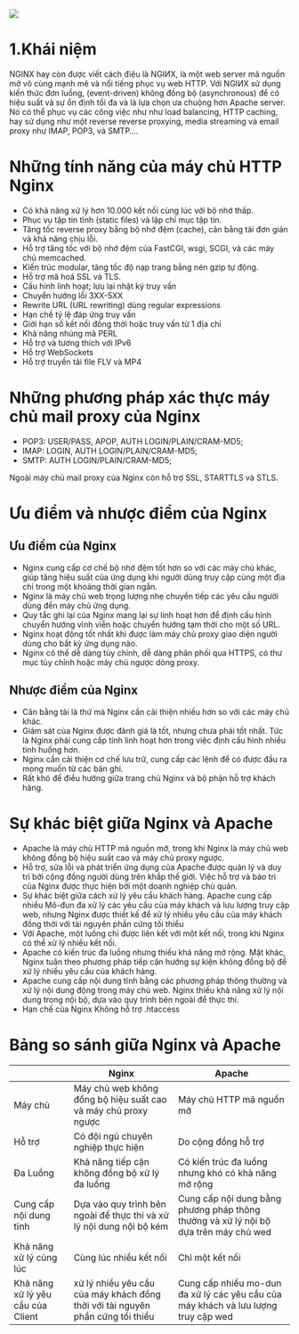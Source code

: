 <img src="https://wiki.tino.org/wp-content/uploads/2019/04/what-is-nginx-750x375.png">

# 1.Khái niệm
NGINX hay còn được viết cách điệu là NGIИX, là một web server mã nguồn mở vô cùng mạnh mẽ và nổi tiếng phục vụ web HTTP. Với NGIИX sử dụng kiến thức đơn luồng, (event-driven) không đồng bộ (asynchronous) để có hiệu suất và sự ổn định tối đa và là lựa chọn ưa chuộng hơn Apache server. Nó có thể phục vụ các công việc như như load balancing, HTTP caching, hay sử dụng như một reverse reverse proxying, media streaming và email proxy như IMAP, POP3, và SMTP….  
# Những tính năng của máy chủ HTTP Nginx
- Có khả năng xử lý hơn 10.000 kết nối cùng lúc với bộ nhớ thấp.
- Phục vụ tập tin tĩnh (static files) và lập chỉ mục tập tin.
- Tăng tốc reverse proxy bằng bộ nhớ đệm (cache), cân bằng tải đơn giản và khả năng chịu lỗi.
- Hỗ trợ tăng tốc với bộ nhớ đệm của FastCGI, wsgi, SCGI, và các máy chủ memcached.
- Kiến trúc modular, tăng tốc độ nạp trang bằng nén gzip tự động.
- Hỗ trợ mã hoá SSL và TLS.
- Cấu hình linh hoạt; lưu lại nhật ký truy vấn
- Chuyển hướng lỗi 3XX-5XX
- Rewrite URL (URL rewriting) dùng regular expressions
- Hạn chế tỷ lệ đáp ứng truy vấn
- Giới hạn số kết nối đồng thời hoặc truy vấn từ 1 địa chỉ
- Khả năng nhúng mã PERL
- Hỗ trợ và tương thích với IPv6
- Hỗ trợ WebSockets
- Hỗ trợ truyền tải file FLV và MP4
# Những phương pháp xác thực máy chủ mail proxy của Nginx
- POP3: USER/PASS, APOP, AUTH LOGIN/PLAIN/CRAM-MD5;
- IMAP: LOGIN, AUTH LOGIN/PLAIN/CRAM-MD5;
- SMTP: AUTH LOGIN/PLAIN/CRAM-MD5;

Ngoài máy chủ mail proxy của Nginx còn hỗ trợ SSL, STARTTLS và STLS.

# Ưu điểm và nhược điểm của Nginx
## Ưu điểm của Nginx
- Nginx cung cấp cơ chế bộ nhớ đệm tốt hơn so với các máy chủ khác, giúp tăng hiệu suất của ứng dụng khi người dùng truy cập cùng một địa chỉ trong một khoảng thời gian ngắn.
- Nginx là máy chủ web trọng lượng nhẹ chuyển tiếp các yêu cầu người dùng đến máy chủ ứng dụng.
- Quy tắc ghi lại của Nginx mang lại sự linh hoạt hơn để định cấu hình chuyển hướng vĩnh viễn hoặc chuyển hướng tạm thời cho một số URL.
- Nginx hoạt động tốt nhất khi được làm máy chủ proxy giao diện người dùng cho bất kỳ ứng dụng nào.
- Nginx có thể dễ dàng tùy chỉnh, dễ dàng phân phối qua HTTPS, có thư mục tùy chỉnh hoặc máy chủ ngược dòng proxy.
## Nhược điểm của Nginx
- Cân bằng tải là thứ mà Nginx cần cải thiện nhiều hơn so với các máy chủ khác.
- Giám sát của Nginx được đánh giá là tốt, nhưng chưa phải tốt nhất. Tức là Nginx phải cung cấp tính linh hoạt hơn trong việc định cấu hình nhiều tình huống hơn.
- Nginx cần cải thiện cơ chế lưu trữ, cung cấp các lệnh để có được đầu ra mong muốn từ các bản ghi.
- Rất khó để điều hướng giữa trang chủ Nginx và bộ phận hỗ trợ khách hàng.

# Sự khác biệt giữa Nginx và Apache
- Apache là máy chủ HTTP mã nguồn mở, trong khi Nginx là máy chủ web không đồng bộ hiệu suất cao và máy chủ proxy ngược.
- Hỗ trợ, sửa lỗi và phát triển ứng dụng của Apache được quản lý và duy trì bởi cộng đồng người dùng trên khắp thế giới. Việc hỗ trợ và bảo trì của Nginx được thực hiện bởi một doanh nghiệp chủ quản.
- Sự khác biệt giữa cách xử lý yêu cầu khách hàng. Apache cung cấp nhiều Mô-đun đa xử lý các yêu cầu của máy khách và lưu lượng truy cập web, nhưng Nginx được thiết kế để xử lý nhiều yêu cầu của máy khách đồng thời với tài nguyên phần cứng tối thiểu
- Với Apache, một luồng chỉ được liên kết với một kết nối, trong khi Nginx có thể xử lý nhiều kết nối.
- Apache có kiến trúc đa luồng nhưng thiếu khả năng mở rộng. Mặt khác, Nginx tuân theo phương pháp tiếp cận hướng sự kiện không đồng bộ để xử lý nhiều yêu cầu của khách hàng.
- Apache cung cấp nội dung tĩnh bằng các phương pháp thông thường và xử lý nội dung động trong máy chủ web. Nginx thiếu khả năng xử lý nội dung trong nội bộ, dựa vào quy trình bên ngoài để thực thi.
- Hạn chế của Nginx Không hỗ trợ .htaccess
# Bảng so sánh giữa Nginx và Apache
|         | Nginx | Apache |
|---------|--------|------|
| Máy chủ | Máy chủ web không đồng bộ hiệu suất cao và máy chủ proxy ngược | Máy chủ HTTP mã nguồn mở |
| Hỗ trợ | Có đội ngũ chuyên nghiệp thực hiện | Do cộng đồng hỗ trợ |
| Đa Luồng | Khả năng tiếp cận không đồng bộ xử lý đa luồng | Có kiến trúc đa luồng nhưng khó có khả năng mở rộng |
| Cung cấp nội dung tĩnh | Dựa vào quy trình bên ngoài để thực thi và xử lý nội dung nội bộ kém | Cung cấp nội dung bằng phương pháp thông thường và xử lý nội bộ dựa trên máy chủ wed |
| Khả năng xử lý cùng lúc | Cùng lúc nhiều kết nối | Chỉ một kết nối |
| Khả năng xử lý yêu cầu của Client | xử lý nhiều yêu cầu của máy khách đồng thời với tài nguyên phần cứng tối thiểu | Cung cấp nhiều mo-dun đa xử lý các yêu cầu của máy khách và lưu lượng truy cập wed |

